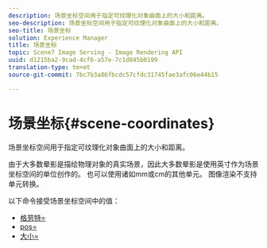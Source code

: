 ```yaml
---
description: 场景坐标空间用于指定可纹理化对象曲面上的大小和距离。
seo-description: 场景坐标空间用于指定可纹理化对象曲面上的大小和距离。
seo-title: 场景坐标
solution: Experience Manager
title: 场景坐标
topic: Scene7 Image Serving - Image Rendering API
uuid: d1215ba2-9cad-4cf6-a57e-7c1d845b0199
translation-type: tm+mt
source-git-commit: 7bc7b3a86fbcdc57cfdc31745fae3afc06e44b15

---
```



# 场景坐标{#scene-coordinates}

场景坐标空间用于指定可纹理化对象曲面上的大小和距离。

由于大多数晕影是描绘物理对象的真实场景，因此大多数晕影是使用英寸作为场景坐标空间的单位创作的。 也可以使用诸如mm或cm的其他单元。 图像渲染不支持单元转换。

以下命令接受场景坐标空间中的值：

* [格劳特=](../../../../../../ir-api/http-protocol/image-rendering-api-ref/c-ir-http-protocol-ref/c-ir-http-protocol-command-reference/r-ir-grout.md#reference-73651cbbbc344adba2626ef950d3672a)
* [pos=](../../../../../../ir-api/http-protocol/image-rendering-api-ref/c-ir-http-protocol-ref/c-ir-http-protocol-command-reference/r-ir-pos.md#reference-22c10904a0ce4c8bb41c2c78104221b8)
* [大小=](../../../../../../ir-api/http-protocol/image-rendering-api-ref/c-ir-http-protocol-ref/c-ir-http-protocol-command-reference/r-ir-http-size.md#reference-1220d6fbcde4479aba91de7adacdc988)

